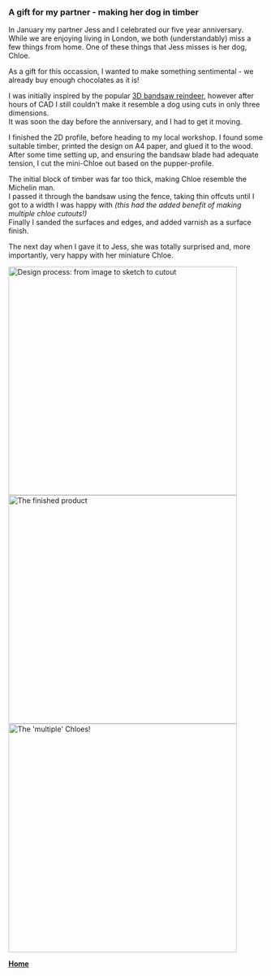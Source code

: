 ### A gift for my partner - making her dog in timber


In January my partner Jess and I celebrated our five year anniversary. <br>
While we are enjoying living in London, we both (understandably) miss a few things from home. One of these things that Jess misses is her dog, Chloe. 
<br>

As a gift for this occassion, I wanted to make something sentimental - we already buy enough chocolates as it is!
<br>

I was initially inspired by the popular [3D bandsaw reindeer](https://www.etsy.com/uk/search?q=bandsaw+reindeer), however after hours of CAD I still couldn't make it resemble a dog using cuts in only three dimensions. <br>
It was soon the day before the anniversary, and I had to get it moving. 
<br>

I finished the 2D profile, before heading to my local workshop. I found some suitable timber, printed the design on A4 paper, and glued it to the wood. 
After some time setting up, and ensuring the bandsaw blade had adequate tension, I cut the mini-Chloe out based on the pupper-profile. 
<br> 

The initial block of timber was far too thick, making Chloe resemble the Michelin man. <br>
I passed it through the bandsaw using the fence, taking thin offcuts until I got to a width I was happy with 
_(this had the added benefit of making multiple chloe cutouts!)_ <br>
Finally I sanded the surfaces and edges, and added varnish as a surface finish.
<br>

The next day when I gave it to Jess, she was totally surprised and, more importantly, very happy with her miniature Chloe. 


[<img src="./../../imgs/medium/chloe-drawing.jpeg" alt="Design process: from image to sketch to cutout" width="450">](./../../imgs/full/chloe-drawing.jpeg)
[<img src="./../../imgs/medium/chloe-cutout-1.jpeg" alt="The finished product" width="450">](./../../imgs/full/chloe-cutout-1.jpeg)
[<img src="./../../imgs/medium/chloe-cutout-2.jpeg" alt="The 'multiple' Chloes!" width="450">](./../../imgs/full/chloe-cutout-2.jpeg)



**[Home](./..)**


<link href="style.css" type="text/css" rel="stylesheet">
